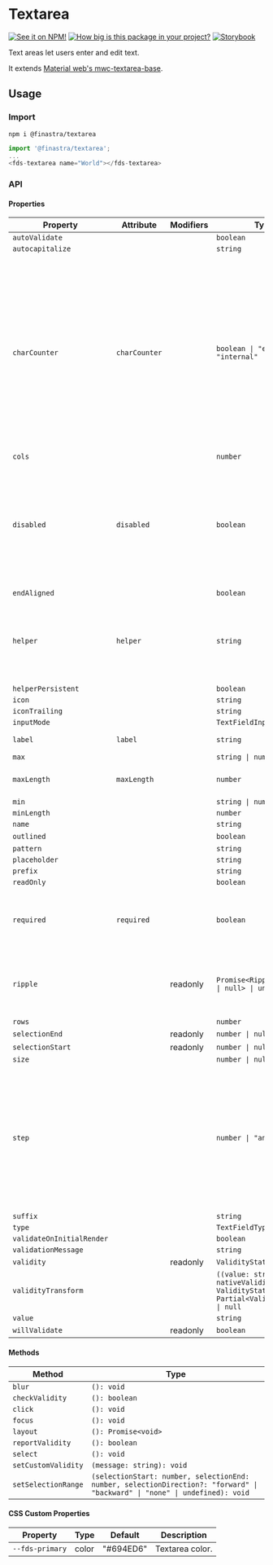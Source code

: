 # Textarea

[![See it on NPM!](https://img.shields.io/npm/v/@finastra/textarea?style=for-the-badge)](https://www.npmjs.com/package/@finastra/textarea)
[![How big is this package in your project?](https://img.shields.io/bundlephobia/minzip/@finastra/textarea?style=for-the-badge)](https://bundlephobia.com/result?p=@finastra/textarea')
[![Storybook](https://shields.io/badge/-Play%20with%20this%20web%20component-2a0481?logo=storybook&style=for-the-badge)](https://finastra.github.io/finastra-design-system/?path=/story/forms-textarea--default)

Text areas let users enter and edit text.

It extends [Material web's mwc-textarea-base](https://github.com/material-components/material-web/tree/master/packages/textarea).

## Usage

### Import

```
npm i @finastra/textarea
```

```ts
import '@finastra/textarea';
...
<fds-textarea name="World"></fds-textarea>
```

### API

<!-- DOC -->

#### Properties

| Property                  | Attribute     | Modifiers | Type                                                                                 | Default    | Description                                                                                                                                                                                                       |
| ------------------------- | ------------- | --------- | ------------------------------------------------------------------------------------ | ---------- | ----------------------------------------------------------------------------------------------------------------------------------------------------------------------------------------------------------------- |
| `autoValidate`            |               |           | `boolean`                                                                            |            |                                                                                                                                                                                                                   |
| `autocapitalize`          |               |           | `string`                                                                             |            |                                                                                                                                                                                                                   |
| `charCounter`             | `charCounter` |           | `boolean \| "external" \| "internal"`                                                | false      | Requires `maxLength`to be set. Display character counter with max length. Textareas may display an "external" or "internal" charCounter. When `true`, textareas display an external character counter by default. |
| `cols`                    |               |           | `number`                                                                             |            |                                                                                                                                                                                                                   |
| `disabled`                | `disabled`    |           | `boolean`                                                                            | false      | Disabled state for the component. When `disabled` is set to `true`, the<br />component will not be added to form submission.                                                                                      |
| `endAligned`              |               |           | `boolean`                                                                            |            |                                                                                                                                                                                                                   |
| `helper`                  | `helper`      |           | `string`                                                                             | "helper"   | Helper text to display below the input. Display default only when focused.                                                                                                                                        |
| `helperPersistent`        |               |           | `boolean`                                                                            |            |                                                                                                                                                                                                                   |
| `icon`                    |               |           | `string`                                                                             |            |                                                                                                                                                                                                                   |
| `iconTrailing`            |               |           | `string`                                                                             |            |                                                                                                                                                                                                                   |
| `inputMode`               |               |           | `TextFieldInputMode`                                                                 |            |                                                                                                                                                                                                                   |
| `label`                   | `label`       |           | `string`                                                                             | "textarea" | Sets floating label value.                                                                                                                                                                                        |
| `max`                     |               |           | `string \| number`                                                                   |            |                                                                                                                                                                                                                   |
| `maxLength`               | `maxLength`   |           | `number`                                                                             | 0          | Maximum length input to accept.                                                                                                                                                                                   |
| `min`                     |               |           | `string \| number`                                                                   |            |                                                                                                                                                                                                                   |
| `minLength`               |               |           | `number`                                                                             |            |                                                                                                                                                                                                                   |
| `name`                    |               |           | `string`                                                                             |            |                                                                                                                                                                                                                   |
| `outlined`                |               |           | `boolean`                                                                            | true       |                                                                                                                                                                                                                   |
| `pattern`                 |               |           | `string`                                                                             |            |                                                                                                                                                                                                                   |
| `placeholder`             |               |           | `string`                                                                             |            |                                                                                                                                                                                                                   |
| `prefix`                  |               |           | `string`                                                                             |            |                                                                                                                                                                                                                   |
| `readOnly`                |               |           | `boolean`                                                                            |            |                                                                                                                                                                                                                   |
| `required`                | `required`    |           | `boolean`                                                                            | false      | Displays error state if value is empty and input is blurred.                                                                                                                                                      |
| `ripple`                  |               | readonly  | `Promise<RippleInterface \| null> \| undefined`                                      |            | Implement ripple getter for Ripple integration with mwc-formfield                                                                                                                                                 |
| `rows`                    |               |           | `number`                                                                             |            |                                                                                                                                                                                                                   |
| `selectionEnd`            |               | readonly  | `number \| null`                                                                     |            |                                                                                                                                                                                                                   |
| `selectionStart`          |               | readonly  | `number \| null`                                                                     |            |                                                                                                                                                                                                                   |
| `size`                    |               |           | `number \| null`                                                                     |            |                                                                                                                                                                                                                   |
| `step`                    |               |           | `number \| "any" \| null`                                                            |            | step can be a number or the keyword "any".<br /><br />Use `String` typing to pass down the value as a string and let the native<br />input cast internally as needed.                                             |
| `suffix`                  |               |           | `string`                                                                             |            |                                                                                                                                                                                                                   |
| `type`                    |               |           | `TextFieldType`                                                                      |            |                                                                                                                                                                                                                   |
| `validateOnInitialRender` |               |           | `boolean`                                                                            |            |                                                                                                                                                                                                                   |
| `validationMessage`       |               |           | `string`                                                                             |            |                                                                                                                                                                                                                   |
| `validity`                |               | readonly  | `ValidityState`                                                                      |            |                                                                                                                                                                                                                   |
| `validityTransform`       |               |           | `((value: string, nativeValidity: ValidityState) => Partial<ValidityState>) \| null` |            |                                                                                                                                                                                                                   |
| `value`                   |               |           | `string`                                                                             |            |                                                                                                                                                                                                                   |
| `willValidate`            |               | readonly  | `boolean`                                                                            |            |                                                                                                                                                                                                                   |

#### Methods

| Method              | Type                                                                                                                        |
| ------------------- | --------------------------------------------------------------------------------------------------------------------------- |
| `blur`              | `(): void`                                                                                                                  |
| `checkValidity`     | `(): boolean`                                                                                                               |
| `click`             | `(): void`                                                                                                                  |
| `focus`             | `(): void`                                                                                                                  |
| `layout`            | `(): Promise<void>`                                                                                                         |
| `reportValidity`    | `(): boolean`                                                                                                               |
| `select`            | `(): void`                                                                                                                  |
| `setCustomValidity` | `(message: string): void`                                                                                                   |
| `setSelectionRange` | `(selectionStart: number, selectionEnd: number, selectionDirection?: "forward" \| "backward" \| "none" \| undefined): void` |

#### CSS Custom Properties

| Property        | Type  | Default   | Description     |
| --------------- | ----- | --------- | --------------- |
| `--fds-primary` | color | "#694ED6" | Textarea color. |

<!-- /DOC -->
